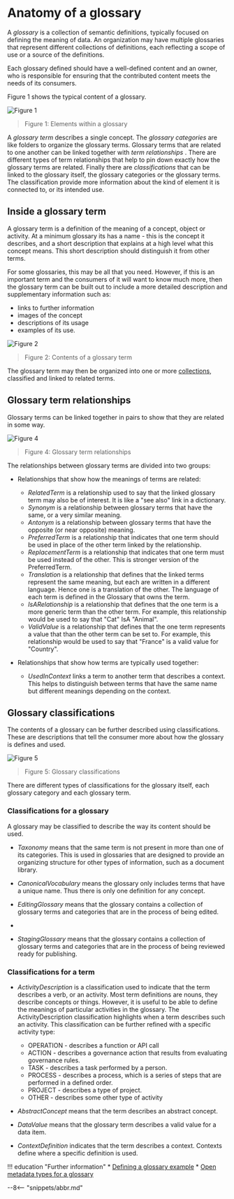 <!-- SPDX-License-Identifier: CC-BY-4.0 -->
<!-- Copyright Contributors to the ODPi Egeria project. -->

# Anatomy of a glossary

A *glossary* is a collection of semantic definitions, typically focused on defining the meaning of data. An organization may have multiple glossaries that represent different collections of definitions, each reflecting a scope of use or a source of the definitions.

Each glossary defined should have a well-defined content and an owner, who is responsible for ensuring that the contributed content meets the needs of its consumers.

Figure 1 shows the typical content of a glossary.

![Figure 1](glossary-structure.svg)
> Figure 1: Elements within a glossary

A *glossary term* describes a single concept.  The *glossary categories* are like folders to organize the glossary terms. Glossary terms that are related to one another can be linked together with *term relationships* .  There are different types of term relationships that help to pin down exactly how the glossary terms are related.  Finally there are *classifications* that can be linked to the glossary itself, the glossary categories or the glossary terms. The classification provide more information about the kind of element it is connected to, or its intended use.


## Inside a glossary term

A glossary term is a definition of the meaning of a concept, object or activity.  At a minimum glossary its has a name - this is the concept it describes, and a short description that explains at a high level what this concept means.   This short description should distinguish it from other terms.

For some glossaries, this may be all that you need.  However, if this is an important term and the consumers of it will want to know much more, then the glossary term can be built out to include a more detailed description and supplementary information such as:

* links to further information
* images of the concept
* descriptions of its usage
* examples of its use.

![Figure 2](anatomy-of-a-glossary-term.svg)
> Figure 2: Contents of a glossary term

The glossary term may then be organized into one or more [collections](/concepts/collection), classified and linked to related terms.

## Glossary term relationships

Glossary terms can be linked together in pairs to show that they are related in some way.

![Figure 4](glossary-term-relationships.svg)
> Figure 4: Glossary term relationships

The relationships between glossary terms are divided into two groups:

* Relationships that show how the meanings of terms are related:
  
    * *RelatedTerm* is a relationship used to say that the linked glossary term may also be of interest. It is like a "see also" link in a dictionary.
    * *Synonym* is a relationship between glossary terms that have the same, or a very similar meaning.
    * *Antonym* is a relationship between glossary terms that have the opposite (or near opposite) meaning.
    * *PreferredTerm* is a relationship that indicates that one term should be used in place of the other term linked by the relationship.
    * *ReplacementTerm* is a relationship that indicates that one term must be used instead of the other. This is stronger version of the PreferredTerm.
    * *Translation* is a relationship that defines that the linked terms represent the same meaning, but each are written in a different language. Hence one is a translation of the other. The language of each term is defined in the Glossary that owns the term.
    * *IsARelationship* is a relationship that defines that the one term is a more generic term than the other term. For example, this relationship would be used to say that "Cat" IsA "Animal".
    * *ValidValue* is a relationship that defines that the one term represents a value that than the other term can be set to. For example, this relationship would be used to say that "France" is a valid value for "Country".

* Relationships that show how terms are typically used together:
  
    * *UsedInContext* links a term to another term that describes a context.  This helps to distinguish between terms that have the same name but different meanings depending on the context.
   
## Glossary classifications

The contents of a glossary can be further described using classifications. These are descriptions that tell the consumer more about how the glossary is defines and used.

![Figure 5](glossary-classifications.svg)
> Figure 5: Glossary classifications

There are different types of classifications for the glossary itself, each glossary category and each glossary term.

### Classifications for a glossary

A glossary may be classified to describe the way its content should be used.

* *Taxonomy* means that the same term is not present in more than one of its categories.  This is used in glossaries that are designed to provide an organizing structure for other types of information, such as a document library.

* *CanonicalVocabulary* means the glossary only includes terms that have a unique name.  Thus there is only one definition for any concept.

* *EditingGlossary* means that the glossary contains a collection of glossary terms and categories that are in the process of being edited.
* 
* *StagingGlossary* means that the glossary contains a collection of glossary terms and categories that are in the process of being reviewed ready for publishing.

### Classifications for a term

* *ActivityDescription* is a classification used to indicate that the term describes a verb, or an activity. Most term definitions are nouns, they describe concepts or things. However, it is useful to be able to define the meanings of particular activities in the glossary. The ActivityDescription classification highlights when a term describes such an activity.  This classification can be further refined with a specific activity type:

    - OPERATION - describes a function or API call
    - ACTION - describes a governance action that results from evaluating governance rules.
    - TASK - describes a task performed by a person.
    - PROCESS - describes a process, which is a series of steps that are performed in a defined order.
    - PROJECT - describes a type of project.
    - OTHER - describes some other type of activity
  
* *AbstractConcept* means that the term describes an abstract concept.
* *DataValue* means that the glossary term describes a valid value for a data item.
* *ContextDefinition* indicates that the term describes a context.  Contexts define where a specific definition is used.


!!! education "Further information"
    * [Defining a glossary example](/practices/coco-pharmaceuticals/scenarios/defining-a-glossary/overview)
    * [Open metadata types for a glossary](/types/3/overview)

--8<-- "snippets/abbr.md"
